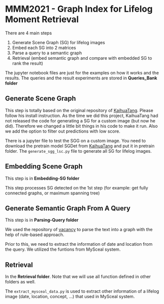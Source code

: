 # MMM2021 - Graph Index for Lifelog Moment Retrieval
There are 4 main steps
1. Generate Scene Graph (SG) for lifelog images
2. Embed each SG into 2 matrices
3. Parse a query to a semantic graph
4. Retrieval (embed semantic graph and compare with embedded SG to rank the result)

The jupyter notebook files are just for the examples on how it works and the results. The queries and the result experiments are stored in **Queries_Bank folder**

## Generate Scene Graph
This step is totally based on the original repository of [KaihuaTang](https://github.com/KaihuaTang/Scene-Graph-Benchmark.pytorch). Please follow his install instruction. As the time we did this project, KaihuaTang had not released the code for generating a SG for a custom image (but now he did). Therefore we changed a little bit things in his code to make it run. Also we add the option to filter out predictions with low score. 

There is a jupyter file to test the SGG on a custom image. You need to download the pretrain model SGDet from [KaihuaTang](https://github.com/KaihuaTang/Scene-Graph-Benchmark.pytorch) and put it in pretrain folder. The `generate_sgg_lsc.py` file to generate all SG for lifelog images.

## Embedding Scene Graph
This step is in **Embedding-SG folder**

This step processes SG detected on the 1st step (for example: get fully connected graphs, or maximum spanning tree)

## Generate Semantic Graph From A Query
This step is in **Parsing-Query folder**

We used the repository of [vacancy](https://github.com/vacancy/SceneGraphParser) to parse the text into a graph with the help of rule-based approach.

Prior to this, we need to extract the information of date and location from the query. We utilized the funtions from MySceal system.

## Retrieval
In the **Retrieval folder**. Note that we will use all function defined in other folders as well.

The `extract_mysceal_data.py` is used to extract other information of a lifelog image (date, location, concept, ...) that used in MySceal system.

